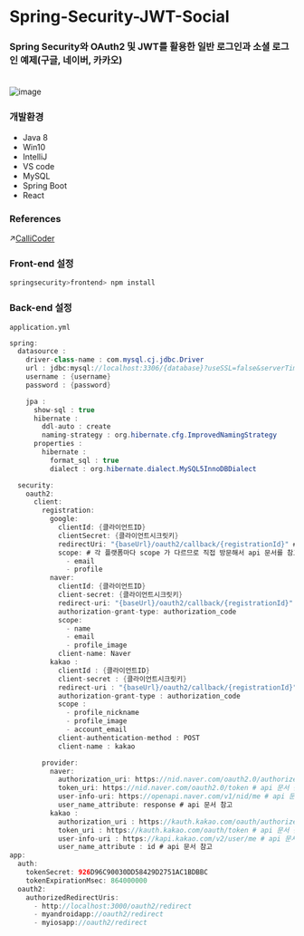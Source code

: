 # Spring-Security-JWT-Social
### Spring Security와 OAuth2 및 JWT를 활용한 일반 로그인과 소셜 로그인 예제(구글, 네이버, 카카오) <br/><br/>
![image](https://user-images.githubusercontent.com/82012938/143465535-bf660b93-3a81-4392-9ce1-c17cac9c6551.png)
### 개발환경
- Java 8
- Win10
- IntelliJ
- VS code
- MySQL
- Spring Boot
- React
### References
↗[CalliCoder](https://www.callicoder.com/spring-boot-security-oauth2-social-login-part-1/)
### Front-end 설정
```bash
springsecurity>frontend> npm install
```                                                                                                                                         
### Back-end 설정
`application.yml`
```java
spring:
  datasource :
    driver-class-name : com.mysql.cj.jdbc.Driver
    url : jdbc:mysql://localhost:3306/{database}?useSSL=false&serverTimezone=UTC&useLegacyDatetimeCode=false
    username : {username}
    password : {password}

    jpa :
      show-sql : true
      hibernate :
        ddl-auto : create
        naming-strategy : org.hibernate.cfg.ImprovedNamingStrategy
      properties :
        hibernate :
          format_sql : true
          dialect : org.hibernate.dialect.MySQL5InnoDBDialect

  security:
    oauth2:
      client:
        registration:
          google:
            clientId: {클라이언트ID}
            clientSecret: {클라이언트시크릿키}
            redirectUri: "{baseUrl}/oauth2/callback/{registrationId}" # http://localhost:8080/oauth2/callback/google
            scope: # 각 플랫폼마다 scope 가 다르므로 직접 방문해서 api 문서를 참고 바람
              - email
              - profile
          naver:
            clientId: {클라이언트ID}
            client-secret: {클라이언트시크릿키}
            redirect-uri: "{baseUrl}/oauth2/callback/{registrationId}" # http://localhost:8080/oauth2/callback/naver
            authorization-grant-type: authorization_code
            scope:
              - name
              - email
              - profile_image
            client-name: Naver
          kakao :
            clientId : {클라이언트ID}
            client-secret : {클라이언트시크릿키}
            redirect-uri : "{baseUrl}/oauth2/callback/{registrationId}"
            authorization-grant-type : authorization_code
            scope :
              - profile_nickname
              - profile_image
              - account_email
            client-authentication-method : POST
            client-name : kakao

        provider:
          naver:
            authorization_uri: https://nid.naver.com/oauth2.0/authorize # api 문서 참고
            token_uri: https://nid.naver.com/oauth2.0/token # api 문서 참고
            user-info-uri: https://openapi.naver.com/v1/nid/me # api 문서 참고
            user_name_attribute: response # api 문서 참고
          kakao :
            authorization_uri : https://kauth.kakao.com/oauth/authorize # api 문서 참고
            token_uri : https://kauth.kakao.com/oauth/token # api 문서 참고
            user-info-uri : https://kapi.kakao.com/v2/user/me # api 문서 참고
            user_name_attribute : id # api 문서 참고
app:
  auth:
    tokenSecret: 926D96C90030DD58429D2751AC1BDBBC
    tokenExpirationMsec: 864000000 
  oauth2:
    authorizedRedirectUris:
      - http://localhost:3000/oauth2/redirect
      - myandroidapp://oauth2/redirect
      - myiosapp://oauth2/redirect
```    

                                                                                                                                         
                                                                                                                                      
                                                                                                                                         
